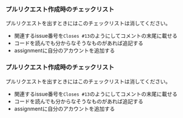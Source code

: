 <!-- GitHub Copilot コードレビューへの指示: このプルリクエストをレビューしてコメントする際には日本語でお願いします。 -->

### プルリクエスト作成時のチェックリスト
プルリクエストを出すときにはこのチェックリストは消してください。
* 関連するissue番号を```Closes #13```のようにしてコメントの末尾に載せる
* コードを読んでも分からなそうなものがあれば追記する
* assignmentに自分のアカウントを追加する

### プルリクエスト作成時のチェックリスト
プルリクエストを出すときにはこのチェックリストは消してください。
* 関連するissue番号を```Closes #13```のようにしてコメントの末尾に載せる
* コードを読んでも分からなそうなものがあれば追記する
* assignmentに自分のアカウントを追加する
